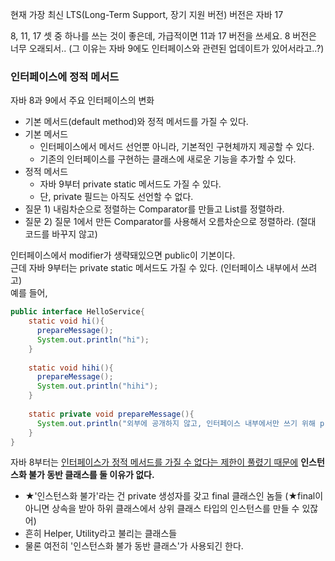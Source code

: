 현재 가장 최신 LTS(Long-Term Support, 장기 지원 버전) 버전은 자바 17

8, 11, 17 셋 중 하나를 쓰는 것이 좋은데, 가급적이면 11과 17 버전을 쓰세요. 8 버전은 너무 오래되서..
(그 이유는 자바 9에도 인터페이스와 관련된 업데이트가 있어서라고..?)

### 인터페이스에 정적 메서드
자바 8과 9에서 주요 인터페이스의 변화
- 기본 메서드(default method)와 정적 메서드를 가질 수 있다.
- 기본 메서드
  - 인터페이스에서 메서드 선언뿐 아니라, 기본적인 구현체까지 제공할 수 있다.
  - 기존의 인터페이스를 구현하는 클래스에 새로운 기능을 추가할 수 있다.
- 정적 메서드
  - 자바 9부터 private static 메서드도 가질 수 있다. 
  - 단, private 필드는 아직도 선언할 수 없다. 
- 질문 1) 내림차순으로 정렬하는 Comparator를 만들고 List<Integer>를 정렬하라.
- 질문 2) 질문 1에서 만든 Comparator를 사용해서 오름차순으로 정렬하라. (절대 코드를 바꾸지 않고)


인터페이스에서 modifier가 생략돼있으면 public이 기본이다. <br/>
근데 자바 9부터는 private static 메서드도 가질 수 있다. (인터페이스 내부에서 쓰려고)<br/>
예를 들어,
```java
public interface HelloService{
    static void hi(){
      prepareMessage();
      System.out.println("hi");
    }
    
    static void hihi(){
      prepareMessage();
      System.out.println("hihi");
    }
    
    static private void prepareMessage(){
      System.out.println("외부에 공개하지 않고, 인터페이스 내부에서만 쓰기 위해 private static도 지원한다. 자바 9부터");
    }
}
```

자바 8부터는 <u>인터페이스가 정적 메서드를 가질 수 없다는 제한이 풀렸기 때문에</u> **인스턴스화 불가 동반 클래스를 둘 이유가 없다.**
- ★'인스턴스화 불가'라는 건 private 생성자를 갖고 final 클래스인 놈들 (★final이 아니면 상속을 받아 하위 클래스에서 상위 클래스 타입의 인스턴스를 만들 수 있잖어)
- 흔히 Helper, Utility라고 불리는 클래스들
- 물론 여전히 '인스턴스화 불가 동반 클래스'가 사용되긴 한다.